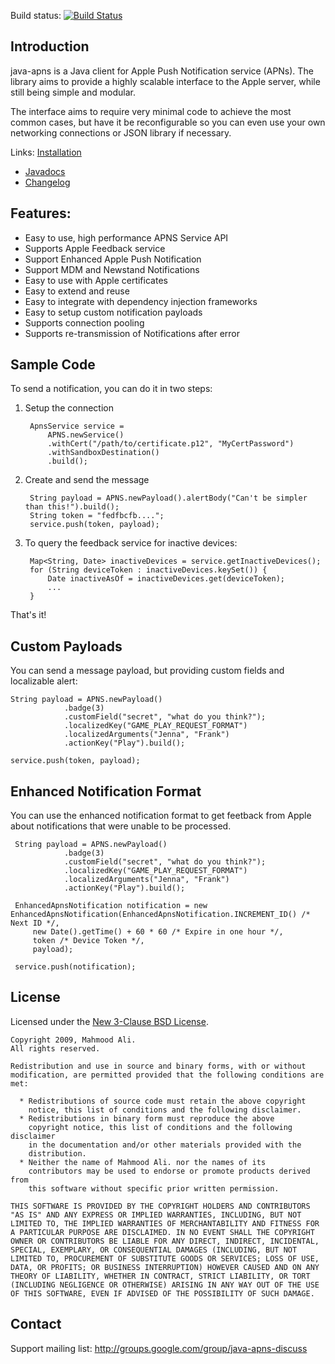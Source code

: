 Build status: [![Build Status](https://travis-ci.org/java-apns/java-apns.png?branch=master)](https://travis-ci.org/java-apns/java-apns)

Introduction
------------

java-apns is a Java client for Apple Push Notification service (APNs).
The library aims to provide a highly scalable interface to the Apple
server, while still being simple and modular.

The interface aims to require very minimal code to achieve the most common
cases, but have it be reconfigurable so you can even use your own networking
connections or JSON library if necessary.

Links: [Installation](http://wiki.github.com/notnoop/java-apns/installation)
- [Javadocs](http://notnoop.github.com/java-apns/apidocs/index.html)
- [Changelog](java-apns/blob/master/CHANGELOG)

Features:
--------------
  *  Easy to use, high performance APNS Service API
  *  Supports Apple Feedback service
  *  Support Enhanced Apple Push Notification
  *  Support MDM and Newstand Notifications
  *  Easy to use with Apple certificates
  *  Easy to extend and reuse
  *  Easy to integrate with dependency injection frameworks
  *  Easy to setup custom notification payloads
  *  Supports connection pooling
  *  Supports re-transmission of Notifications after error

Sample Code
----------------

To send a notification, you can do it in two steps:

1. Setup the connection

        ApnsService service =
            APNS.newService()
            .withCert("/path/to/certificate.p12", "MyCertPassword")
            .withSandboxDestination()
            .build();

2. Create and send the message

        String payload = APNS.newPayload().alertBody("Can't be simpler than this!").build();
        String token = "fedfbcfb....";
        service.push(token, payload);

3. To query the feedback service for inactive devices:

        Map<String, Date> inactiveDevices = service.getInactiveDevices();
        for (String deviceToken : inactiveDevices.keySet()) {
            Date inactiveAsOf = inactiveDevices.get(deviceToken);
            ...
        }

That's it!

Custom Payloads
----------------

You can send a message payload, but providing custom fields and
localizable alert:

    String payload = APNS.newPayload()
                .badge(3)
                .customField("secret", "what do you think?");
                .localizedKey("GAME_PLAY_REQUEST_FORMAT")
                .localizedArguments("Jenna", "Frank")
                .actionKey("Play").build();

    service.push(token, payload);


Enhanced Notification Format
----------------

You can use the enhanced notification format to get feetback from Apple about notifications that were unable to be processed.

     String payload = APNS.newPayload()
                .badge(3)
                .customField("secret", "what do you think?");
                .localizedKey("GAME_PLAY_REQUEST_FORMAT")
                .localizedArguments("Jenna", "Frank")
                .actionKey("Play").build();

     EnhancedApnsNotification notification = new EnhancedApnsNotification(EnhancedApnsNotification.INCREMENT_ID() /* Next ID */,
         new Date().getTime() + 60 * 60 /* Expire in one hour */,
         token /* Device Token */,
         payload);

     service.push(notification);


License
----------------

Licensed under the [New 3-Clause BSD License](http://www.opensource.org/licenses/BSD-3-Clause).

    Copyright 2009, Mahmood Ali.
    All rights reserved.

    Redistribution and use in source and binary forms, with or without
    modification, are permitted provided that the following conditions are
    met:

      * Redistributions of source code must retain the above copyright
        notice, this list of conditions and the following disclaimer.
      * Redistributions in binary form must reproduce the above
        copyright notice, this list of conditions and the following disclaimer
        in the documentation and/or other materials provided with the
        distribution.
      * Neither the name of Mahmood Ali. nor the names of its
        contributors may be used to endorse or promote products derived from
        this software without specific prior written permission.

    THIS SOFTWARE IS PROVIDED BY THE COPYRIGHT HOLDERS AND CONTRIBUTORS
    "AS IS" AND ANY EXPRESS OR IMPLIED WARRANTIES, INCLUDING, BUT NOT
    LIMITED TO, THE IMPLIED WARRANTIES OF MERCHANTABILITY AND FITNESS FOR
    A PARTICULAR PURPOSE ARE DISCLAIMED. IN NO EVENT SHALL THE COPYRIGHT
    OWNER OR CONTRIBUTORS BE LIABLE FOR ANY DIRECT, INDIRECT, INCIDENTAL,
    SPECIAL, EXEMPLARY, OR CONSEQUENTIAL DAMAGES (INCLUDING, BUT NOT
    LIMITED TO, PROCUREMENT OF SUBSTITUTE GOODS OR SERVICES; LOSS OF USE,
    DATA, OR PROFITS; OR BUSINESS INTERRUPTION) HOWEVER CAUSED AND ON ANY
    THEORY OF LIABILITY, WHETHER IN CONTRACT, STRICT LIABILITY, OR TORT
    (INCLUDING NEGLIGENCE OR OTHERWISE) ARISING IN ANY WAY OUT OF THE USE
    OF THIS SOFTWARE, EVEN IF ADVISED OF THE POSSIBILITY OF SUCH DAMAGE.


Contact
---------------
Support mailing list: http://groups.google.com/group/java-apns-discuss

